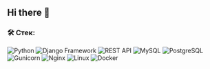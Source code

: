 ## Hi there 👋
### &#128736; Стек:
![Python](https://img.shields.io/badge/Python-%2320232a.svg?style=for-the-badge&logo=react&logoColor=%2361DAFB)
![Django Framework](https://img.shields.io/badge/Django_Framework-%2300758F.svg?style=for-the-badge&logo=next&logoColor=white)
![REST API](https://img.shields.io/badge/REST%20API-%23266999.svg?style=for-the-badge)
![MySQL](https://img.shields.io/badge/MySQL-%2300758F.svg?style=for-the-badge&logo=mysql&logoColor=white)
![PostgreSQL](https://img.shields.io/badge/PostgreSQL-%2300758F.svg?style=for-the-badge&logo=PostgreSQL&logoColor=white)
![Gunicorn](https://img.shields.io/badge/Gunicorn-%23007ACC.svg?style=for-the-badge&logo=typescript&logoColor=white)
![Nginx](https://img.shields.io/badge/Nginx-%23323330.svg?style=for-the-badge&logo=javascript&logoColor=%23F7DF1E)
![Linux](https://img.shields.io/badge/Linux-%23593d88.svg?style=for-the-badge&logo=redux&logoColor=white)
![Docker](https://img.shields.io/badge/Docker-%23323330.svg?style=for-the-badge&logo=rtk&logoColor=%23F7DF1E)



<!--
**ArtemYagodkin/ArtemYagodkin** is a ✨ _special_ ✨ repository because its `README.md` (this file) appears on your GitHub profile.

Here are some ideas to get you started:

- 🔭 I’m currently working on ...
- 🌱 I’m currently learning ...
- 👯 I’m looking to collaborate on ...
- 🤔 I’m looking for help with ...
- 💬 Ask me about ...
- 📫 How to reach me: ...
- 😄 Pronouns: ...
- ⚡ Fun fact: ...
-->
